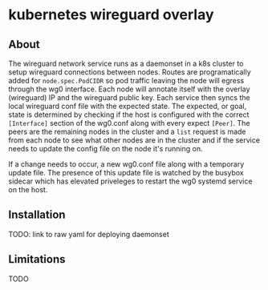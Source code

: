 # kubernetes wireguard overlay

## About

The wireguard network service runs as a daemonset in a k8s cluster to setup wireguard connections between nodes. Routes are programatically added for `node.spec.PodCIDR` so pod traffic leaving the node will egress through the wg0 interface. Each node will annotate itself with the overlay (wireguard) IP and the wireguard public key. Each service then syncs the local wireguard conf file with the expected state. The expected, or goal, state is determined by checking if the host is configured with the correct `[Interface]` section of the wg0.conf along with every expect `[Peer]`. The peers are the remaining nodes in the cluster and a `list` request is made from each node to see what other nodes are in the cluster and if the service needs to update the config file on the node it's running on.

If a change needs to occur, a new wg0.conf file along with a temporary update file. The presence of this update file is watched by the busybox sidecar which has elevated priveleges to restart the wg0 systemd service on the host.

## Installation

TODO: link to raw yaml for deploying daemonset

## Limitations

TODO
